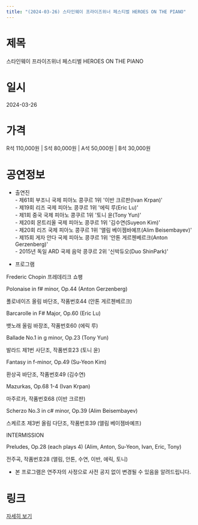 ```yaml
---
title: "(2024-03-26) 스타인웨이 프라이즈위너 페스티벌 HEROES ON THE PIANO"
---
```


# 제목
스타인웨이 프라이즈위너 페스티벌 HEROES ON THE PIANO

# 일시
2024-03-26

# 가격
R석 110,000원 | S석 80,000원 | A석 50,000원 | B석 30,000원 

# 공연정보
* 출연진     
\- 제61회 부조니 국제 피아노 콩쿠르 1위 '이반 크르판(Ivan Krpan)'    
\- 제19회 리즈 국제 피아노 콩쿠르 1위 '에릭 루(Eric Lu)'    
\- 제1회 중국 국제 피아노 콩쿠르 1위 '토니 윤(Tony Yun)'    
\- 제20회 몬트리올 국제 피아노 콩쿠르 1위 '김수연(Suyeon Kim)'    
\- 제20회 리즈 국제 피아노 콩쿠르 1위 '앨림 베이젬바예프(Alim Beisembayev)'    
\- 제15회 게자 안다 국제 피아노 콩쿠르 1위 '안톤 게르첸베르크(Anton Gerzenberg)'    
\- 2015년 독일 ARD 국제 음악 콩쿠르 2위 '신박듀오(Duo ShinPark)'    
    
    
* 프로그램   
  
Frederic Chopin 프레데리크 쇼팽  
  
    
  
Polonaise in f# minor, Op.44 (Anton Gerzenberg)  
  
폴로네이즈 올림 바단조, 작품번호44 (안톤 게르첸베르크)  
  
    
  
Barcarolle in F# Major, Op.60 (Eric Lu)  
  
뱃노래 올림 바장조, 작품번호60 (에릭 루)  
  
    
  
Ballade No.1 in g minor, Op.23 (Tony Yun)  
  
발라드 제1번 사단조, 작품번호23 (토니 윤)  
  
    
  
Fantasy in f-minor, Op.49 (Su-Yeon Kim)  
  
환상곡 바단조, 작품번호49 (김수연)  
  
    
  
Mazurkas, Op.68 1-4 (Ivan Krpan)  
  
마주르카, 작품번호68 (이반 크르판)  
  
    
  
Scherzo No.3 in c# minor, Op.39 (Alim Beisembayev)  
  
스케르초 제3번 올림 다단조, 작품번호39 (앨림 베이젬바예프)  
  
    
  
INTERMISSION  
  
    
  
Preludes, Op.28 (each plays 4) (Alim, Anton, Su-Yeon, Ivan, Eric, Tony)  
  
전주곡, 작품번호28 (앨림, 안톤, 수연, 이반, 에릭, 토니)  
  
    
* 본 프로그램은 연주자의 사정으로 사전 공지 없이 변경될 수 있음을 알려드립니다.   
  
    
  


# 링크
[자세히 보기](https://www.sac.or.kr/site/main/show/show_view?SN=60806 "https://www.sac.or.kr/site/main/show/show_view?SN=60806")
